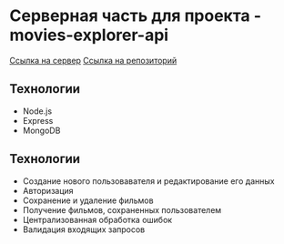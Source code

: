# Серверная часть для проекта - movies-explorer-api
[Ссылка на сервер](link)
[Ссылка на репозиторий](link)

## Технологии
* Node.js
* Express
* MongoDB

## Технологии
* Создание нового пользовавателя и редактирование его данных
* Авторизация
* Сохранение и удаление фильмов
* Получение фильмов, сохраненных пользователем
* Централизованная обработка ошибок
* Валидация входящих запросов
